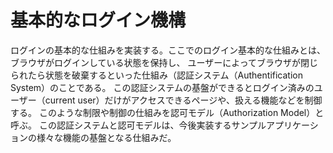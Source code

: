# 基本的なログイン機構
ログインの基本的な仕組みを実装する。ここでのログイン基本的な仕組みとは、ブラウザがログインしている状態を保持し、
ユーザーによってブラウザが閉じられたら状態を破棄するといった仕組み（認証システム（Authentification System）のことである。
この認証システムの基盤ができるとログイン済みのユーザー（current user）だけがアクセスできるページや、扱える機能などを制御する。
このような制限や制御の仕組みを認可モデル（Authorization Model）と呼ぶ。
この認証システムと認可モデルは、今後実装するサンプルアプリケーションの様々な機能の基盤となる仕組みだ。

